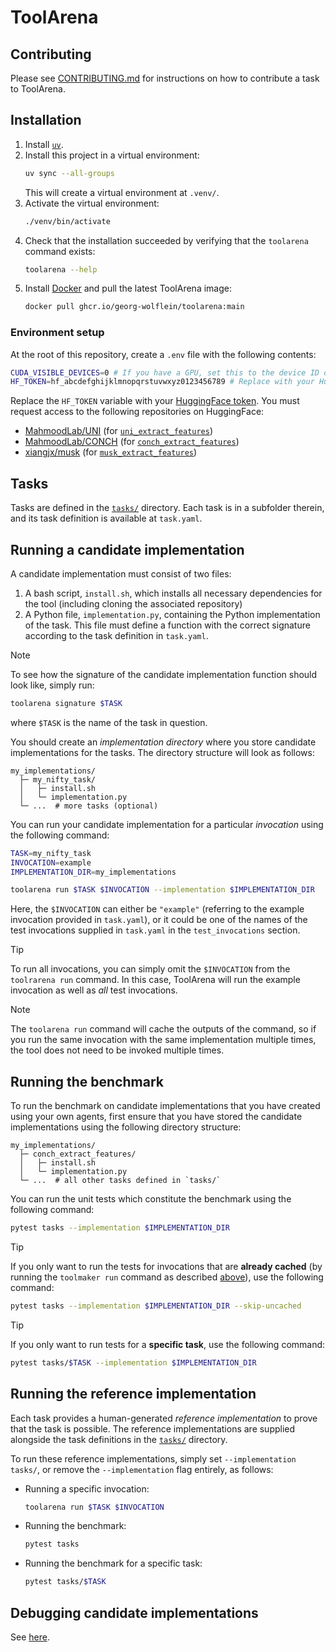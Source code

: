 # ToolArena

## Contributing
Please see [CONTRIBUTING.md](CONTRIBUTING.md) for instructions on how to contribute a task to ToolArena.

## Installation
1. Install [`uv`](https://docs.astral.sh/uv/getting-started/installation/).
2. Install this project in a virtual environment:
   ```bash
   uv sync --all-groups
   ```
   This will create a virtual environment at `.venv/`.
3. Activate the virtual environment:
   ```bash
   ./venv/bin/activate
   ```
4. Check that the installation succeeded by verifying that the `toolarena` command exists:
   ```bash
   toolarena --help
   ```
5. Install [Docker](https://docs.docker.com/desktop) and pull the latest ToolArena image:
   ```bash
   docker pull ghcr.io/georg-wolflein/toolarena:main
   ```

### Environment setup
At the root of this repository, create a `.env` file with the following contents:
```bash
CUDA_VISIBLE_DEVICES=0 # If you have a GPU, set this to the device ID of the GPU you want to use, otherwise leave blank
HF_TOKEN=hf_abcdefghijklmnopqrstuvwxyz0123456789 # Replace with your HuggingFace token
```
Replace the `HF_TOKEN` variable with your [HuggingFace token](https://huggingface.co/settings/tokens).
You must request access to the following repositories on HuggingFace:
- [MahmoodLab/UNI](https://huggingface.co/MahmoodLab/UNI) (for [`uni_extract_features`](tasks/uni_extract_features/))
- [MahmoodLab/CONCH](https://huggingface.co/MahmoodLab/CONCH) (for [`conch_extract_features`](tasks/conch_extract_features/))
- [xiangjx/musk](https://huggingface.co/xiangjx/musk) (for [`musk_extract_features`](tasks/musk_extract_features/))

## Tasks
Tasks are defined in the [`tasks/`](tasks/) directory.
Each task is in a subfolder therein, and its task definition is available at `task.yaml`.

## Running a candidate implementation
A candidate implementation must consist of two files:
1. A bash script, `install.sh`, which installs all necessary dependencies for the tool (including cloning the associated repository)
2. A Python file, `implementation.py`, containing the Python implementation of the task. This file must define a function with the correct signature according to the task definition in `task.yaml`.

> [!NOTE]
> To see how the signature of the candidate implementation function should look like, simply run:
> ```bash
> toolarena signature $TASK
> ```
> where `$TASK` is the name of the task in question.

You should create an *implementation directory* where you store candidate implementations for the tasks. The directory structure will look as follows:
```
my_implementations/
  ├─ my_nifty_task/
  │   ├─ install.sh
  │   └─ implementation.py
  └─ ...  # more tasks (optional)
```

You can run your candidate implementation for a particular *invocation* using the following command:
```bash
TASK=my_nifty_task
INVOCATION=example
IMPLEMENTATION_DIR=my_implementations

toolarena run $TASK $INVOCATION --implementation $IMPLEMENTATION_DIR
```
Here, the `$INVOCATION` can either be `"example"` (referring to the example invocation provided in `task.yaml`), or it could be one of the names of the test invocations supplied in `task.yaml` in the `test_invocations` section.

> [!TIP]
> To run all invocations, you can simply omit the `$INVOCATION` from the `toolrarena run` command. In this case, ToolArena will run the example invocation as well as *all* test invocations.

> [!NOTE]
> The `toolarena run` command will cache the outputs of the command, so if you run the same invocation with the same implementation multiple times, the tool does not need to be invoked multiple times. 

## Running the benchmark
To run the benchmark on candidate implementations that you have created using your own agents, first ensure that you have stored the candidate implementations using the following directory structure:
```
my_implementations/
  ├─ conch_extract_features/
  │   ├─ install.sh
  │   └─ implementation.py
  └─ ...  # all other tasks defined in `tasks/`
```
You can run the unit tests which constitute the benchmark using the following command:
```bash
pytest tasks --implementation $IMPLEMENTATION_DIR
```

> [!TIP]
> If you only want to run the tests for invocations that are **already cached** (by running the `toolmaker run` command as described [above](#running-a-candidate-implementation)), use the following command:
> ```bash
> pytest tasks --implementation $IMPLEMENTATION_DIR --skip-uncached
> ```

> [!TIP]
> If you only want to run tests for a **specific task**, use the following command:
> ```bash
> pytest tasks/$TASK --implementation $IMPLEMENTATION_DIR
> ```

## Running the reference implementation
Each task provides a human-generated *reference implementation* to prove that the task is possible.
The reference implementations are supplied alongside the task definitions in the [`tasks/`](tasks/) directory.

To run these reference implementations, simply set `--implementation tasks/`, or remove the `--implementation` flag entirely, as follows:
- Running a specific invocation:
  ```bash
  toolarena run $TASK $INVOCATION
  ```
- Running the benchmark:
  ```bash
  pytest tasks
  ```
- Running the benchmark for a specific task:
  ```bash
  pytest tasks/$TASK
  ```

## Debugging candidate implementations
See [here](CONTRIBUTING.md#10-check-that-the-example-invocation-works).